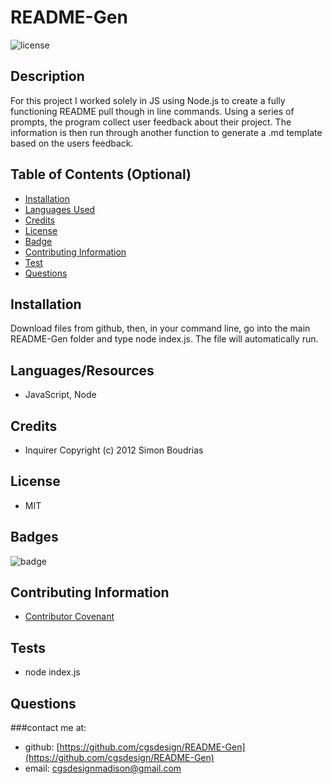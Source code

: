 

# README-Gen
![license](https://img.shields.io/badge/MIT-License-brightgreen)

## Description 

For this project I worked solely in JS using Node.js to create a fully functioning README pull though in line commands. Using a series of prompts, the program collect user feedback about their project. The information is then run through another function to generate a .md template based on the users feedback.

## Table of Contents (Optional)
* [Installation](#installation)
* [Languages Used](#usage)
* [Credits](#credits)
* [License](#license)
* [Badge](#badge)
* [Contributing Information](#contributing)
* [Test](#test)
* [Questions](#questions)

## <a name="installation">Installation</a>
Download files from github, then, in your command line, go into the main README-Gen folder and type node index.js. The file will automatically run.

## <a name="usage">Languages/Resources</a> 
* JavaScript, Node

## <a name="credits">Credits</a>
* Inquirer Copyright (c) 2012 Simon Boudrias

## <a name="license">License</a>
* MIT

## <a name="badge">Badges</a>

![badge](https://img.shields.io/badge/JavaScript-primary-orange)

## <a name="contributing">Contributing Information</a>
* [Contributor Covenant](https://www.contributor-covenant.org/)

## <a name="test">Tests</a>
* node index.js

## <a name="questions">Questions</a>
###contact me at: 
* github: [https://github.com/cgsdesign/README-Gen](https://github.com/cgsdesign/README-Gen)
* email: [cgsdesignmadison@gmail.com](cgsdesignmadison@gmail.com)
